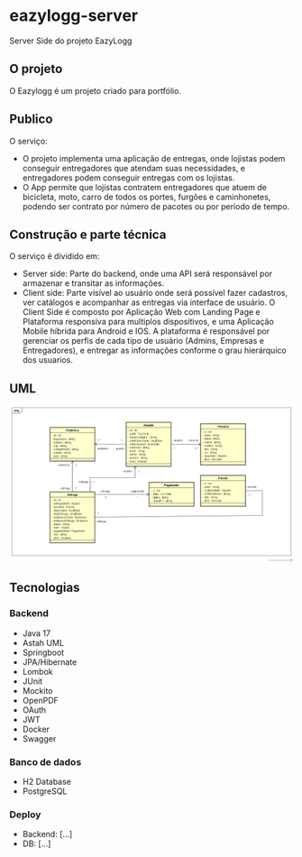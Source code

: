 # eazylogg-server
Server Side do projeto EazyLogg

## O projeto
O Eazylogg é um projeto criado para portfólio.


## Publico
O serviço:

  * O projeto implementa uma aplicação de entregas, onde lojistas podem conseguir entregadores que atendam suas necessidades, e entregadores podem conseguir entregas com os lojistas.
  * O App permite que lojistas contratem entregadores que atuem de bicicleta, moto, carro de todos os portes, furgões e caminhonetes, podendo ser contrato por número de pacotes ou por período de tempo.


## Construção e parte técnica
O serviço é dividido em:

  * Server side: Parte do backend, onde uma API será responsável por armazenar e transitar as informações.
  * Client side: Parte visível ao usuário onde será possível fazer cadastros, ver catálogos e acompanhar as entregas via interface de usuário. O Client Side é composto por Aplicação Web com Landing Page e Plataforma responsiva para multiplos dispositivos, e uma Aplicação Mobile híbrida para Android e IOS. A plataforma é responsável por gerenciar os perfis de cada tipo de usuário (Admins, Empresas e Entregadores), e entregar as informações conforme o grau hierárquico dos usuarios.


## UML

<img src="https://github.com/edderluanps/eazylogg-server/blob/3b973a60d6070d81ee9d51ae879f674ca59eeea3/assets/uml.png">


## Tecnologias

### Backend

  * Java 17
  * Astah UML
  * Springboot
  * JPA/Hibernate
  * Lombok
  * JUnit
  * Mockito
  * OpenPDF
  * OAuth
  * JWT
  * Docker
  * Swagger

### Banco de dados

  * H2 Database
  * PostgreSQL

### Deploy
  
  * Backend: [...]
  * DB: [...]
